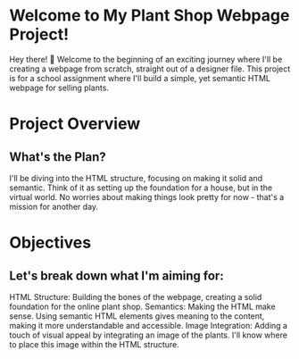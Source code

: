 # Welcome to My Plant Shop Webpage Project!

Hey there! 👋 Welcome to the beginning of an exciting journey where I'll be creating a webpage from scratch, straight out of a designer file. This project is for a school assignment where I'll build a simple, yet semantic HTML webpage for selling plants.

# Project Overview

## What's the Plan?

I'll be diving into the HTML structure, focusing on making it solid and semantic. Think of it as setting up the foundation for a house, but in the virtual world. No worries about making things look pretty for now - that's a mission for another day.

# Objectives

## Let's break down what I'm aiming for:

HTML Structure: Building the bones of the webpage, creating a solid foundation for the online plant shop.
Semantics: Making the HTML make sense. Using semantic HTML elements gives meaning to the content, making it more understandable and accessible.
Image Integration: Adding a touch of visual appeal by integrating an image of the plants. I'll know where to place this image within the HTML structure.
